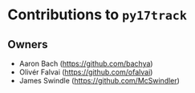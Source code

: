 # Contributions to `py17track`

## Owners

- Aaron Bach (https://github.com/bachya)
- Olivér Falvai (https://github.com/ofalvai)
- James Swindle (https://github.com/McSwindler)
